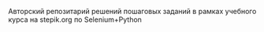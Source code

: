 Авторский репозитарий решений пошаговых заданий в рамках учебного курса на stepik.org по Selenium+Python
